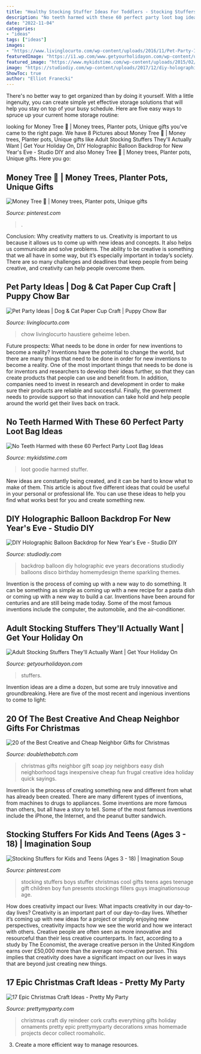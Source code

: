 ```yaml
---
title: "Healthy Stocking Stuffer Ideas For Toddlers - Stocking Stuffers Boys Stuffer Christmas Cool Gifts Teens Ages Teenage Gift Children Boy Fun Presents Stockings Fillers Guys Imaginationsoup Age"
description: "No teeth harmed with these 60 perfect party loot bag ideas"
date: "2022-11-04"
categories:
- "ideas"
tags: ["ideas"]
images:
- "https://www.livinglocurto.com/wp-content/uploads/2016/11/Pet-Party-Ideas-Dog-Cat-Paper-Cup-Craft-Puppy-Chow-life-of-Pets.jpg"
featuredImage: "https://i1.wp.com/www.getyourholidayon.com/wp-content/uploads/2017/11/fillers-for-stockings.jpg?resize=500%2C750&amp;ssl=1"
featured_image: "https://www.mykidstime.com/wp-content/uploads/2015/02/Party-Loot-Bag-Ideas.png"
image: "https://studiodiy.com/wp-content/uploads/2017/12/diy-holographic-balloon-backdrop-5.jpg"
ShowToc: true
author: "Elliot Franecki"
---
```



There's no better way to get organized than by doing it yourself. With a little ingenuity, you can create simple yet effective storage solutions that will help you stay on top of your busy schedule. Here are five easy ways to spruce up your current home storage routine: 

	

		
looking for Money Tree 💜 | Money trees, Planter pots, Unique gifts you've came to the right page. We have 8 Pictures about Money Tree 💜 | Money trees, Planter pots, Unique gifts like Adult Stocking Stuffers They&#039;ll Actually Want | Get Your Holiday On, DIY Holographic Balloon Backdrop for New Year&#039;s Eve - Studio DIY and also Money Tree 💜 | Money trees, Planter pots, Unique gifts. Here you go:
		
    
## Money Tree 💜 | Money Trees, Planter Pots, Unique Gifts

<img loading=lazy src="https://i.pinimg.com/originals/42/4d/ec/424decaf57ebdd58d1172c42b38f96d2.jpg" onerror="this.onerror=null;this.src='https://tse1.mm.bing.net/th?id=OIP.vxYkUVB_c1yYDSePFz0w-wHaJ4&amp;pid=15.1';" alt="Money Tree 💜 | Money trees, Planter pots, Unique gifts">

_Source: pinterest.com_

>. 

	

Conclusion: Why creativity matters to us.
Creativity is important to us because it allows us to come up with new ideas and concepts. It also helps us communicate and solve problems. The ability to be creative is something that we all have in some way, but it’s especially important in today’s society. There are so many challenges and deadlines that keep people from being creative, and creativity can help people overcome them.

    
## Pet Party Ideas | Dog &amp; Cat Paper Cup Craft | Puppy Chow Bar

<img loading=lazy src="https://www.livinglocurto.com/wp-content/uploads/2016/11/Pet-Party-Ideas-Dog-Cat-Paper-Cup-Craft-Puppy-Chow-life-of-Pets.jpg" onerror="this.onerror=null;this.src='https://tse1.mm.bing.net/th?id=OIP.vYCBqXFfUCrwHztlfjTWlgHaSE&amp;pid=15.1';" alt="Pet Party Ideas | Dog &amp; Cat Paper Cup Craft | Puppy Chow Bar">

_Source: livinglocurto.com_

>chow livinglocurto haustiere geheime leben. 

	

Future prospects: What needs to be done in order for new inventions to become a reality?
Inventions have the potential to change the world, but there are many things that need to be done in order for new inventions to become a reality. One of the most important things that needs to be done is for inventors and researchers to develop their ideas further, so that they can create products that people can use and benefit from. In addition, companies need to invest in research and development in order to make sure their products are reliable and successful. Finally, the government needs to provide support so that innovation can take hold and help people around the world get their lives back on track.

    
## No Teeth Harmed With These 60 Perfect Party Loot Bag Ideas

<img loading=lazy src="https://www.mykidstime.com/wp-content/uploads/2015/02/Party-Loot-Bag-Ideas.png" onerror="this.onerror=null;this.src='https://tse4.mm.bing.net/th?id=OIP.0wO42mlZWeffEIAkl7ZWGgHaKe&amp;pid=15.1';" alt="No Teeth Harmed with these 60 Perfect Party Loot Bag Ideas">

_Source: mykidstime.com_

>loot goodie harmed stuffer. 

	

New ideas are constantly being created, and it can be hard to know what to make of them. This article is about five different ideas that could be useful in your personal or professional life. You can use these ideas to help you find what works best for you and create something new.

    
## DIY Holographic Balloon Backdrop For New Year&#039;s Eve - Studio DIY

<img loading=lazy src="https://studiodiy.com/wp-content/uploads/2017/12/diy-holographic-balloon-backdrop-5.jpg" onerror="this.onerror=null;this.src='https://tse2.mm.bing.net/th?id=OIP.jLembyuEFzeW41Enzykj4wHaLV&amp;pid=15.1';" alt="DIY Holographic Balloon Backdrop for New Year&#039;s Eve - Studio DIY">

_Source: studiodiy.com_

>backdrop balloon diy holographic eve years decorations studiodiy balloons disco birthday homemydesign theme sparkling themes. 

	

Invention is the process of coming up with a new way to do something. It can be something as simple as coming up with a new recipe for a pasta dish or coming up with a new way to build a car. Inventions have been around for centuries and are still being made today. Some of the most famous inventions include the computer, the automobile, and the air-conditioner.

    
## Adult Stocking Stuffers They&#039;ll Actually Want | Get Your Holiday On

<img loading=lazy src="https://i1.wp.com/www.getyourholidayon.com/wp-content/uploads/2017/11/fillers-for-stockings.jpg?resize=500%2C750&amp;ssl=1" onerror="this.onerror=null;this.src='https://tse2.mm.bing.net/th?id=OIP.FTyh3RvggM88TscHkNXmVQHaLH&amp;pid=15.1';" alt="Adult Stocking Stuffers They&#039;ll Actually Want | Get Your Holiday On">

_Source: getyourholidayon.com_

>stuffers. 

	

Invention ideas are a dime a dozen, but some are truly innovative and groundbreaking. Here are five of the most recent and ingenious inventions to come to light: 

    
## 20 Of The Best Creative And Cheap Neighbor Gifts For Christmas

<img loading=lazy src="http://i0.wp.com/www.doublethebatch.com/wp-content/uploads/2014/09/joy-soap.jpg" onerror="this.onerror=null;this.src='https://tse1.mm.bing.net/th?id=OIP.nHDbgMiKTlQUAScqRntiSgHaLG&amp;pid=15.1';" alt="20 of the Best Creative and Cheap Neighbor Gifts for Christmas">

_Source: doublethebatch.com_

>christmas gifts neighbor gift soap joy neighbors easy dish neighborhood tags inexpensive cheap fun frugal creative idea holiday quick sayings. 

	

Invention is the process of creating something new and different from what has already been created. There are many different types of inventions, from machines to drugs to appliances. Some inventions are more famous than others, but all have a story to tell. Some of the most famous inventions include the iPhone, the Internet, and the peanut butter sandwich.

    
## Stocking Stuffers For Kids And Teens (Ages 3 - 18) | Imagination Soup

<img loading=lazy src="https://i.pinimg.com/736x/8d/c5/d8/8dc5d83dbda174dc3a70aac99b811939.jpg" onerror="this.onerror=null;this.src='https://tse1.mm.bing.net/th?id=OIP.ku5LxxLlwJi0CXvtW62n8wHaNy&amp;pid=15.1';" alt="Stocking Stuffers for Kids and Teens (Ages 3 - 18) | Imagination Soup">

_Source: pinterest.com_

>stocking stuffers boys stuffer christmas cool gifts teens ages teenage gift children boy fun presents stockings fillers guys imaginationsoup age. 

	

How does creativity impact our lives: What impacts creativity in our day-to-day lives?
Creativity is an important part of our day-to-day lives. Whether it’s coming up with new ideas for a project or simply enjoying new perspectives, creativity impacts how we see the world and how we interact with others. Creative people are often seen as more innovative and resourceful than their less creative counterparts. In fact, according to a study by The Economist, the average creative person in the United Kingdom earns over £50,000 more than the average non-creative person. This implies that creativity does have a significant impact on our lives in ways that are beyond just creating new things.

    
## 17 Epic Christmas Craft Ideas - Pretty My Party

<img loading=lazy src="https://www.prettymyparty.com/wp-content/gallery/diy-christmas-decor/cork-reindeer-craft-ideas.jpg" onerror="this.onerror=null;this.src='https://tse4.mm.bing.net/th?id=OIP.yEooH2_PnEv9S-3NsKx3ZgHanC&amp;pid=15.1';" alt="17 Epic Christmas Craft Ideas - Pretty My Party">

_Source: prettymyparty.com_

>christmas craft diy reindeer cork crafts everything gifts holiday ornaments pretty epic prettymyparty decorations xmas homemade projects decor collect roomaholic. 

	

3. Create a more efficient way to manage resources.

